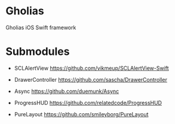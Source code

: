 # Gholias
Gholias iOS Swift framework

# Submodules

- SCLAlertView
https://github.com/vikmeup/SCLAlertView-Swift

- DrawerController
https://github.com/sascha/DrawerController

- Async
https://github.com/duemunk/Async

- ProgressHUD
https://github.com/relatedcode/ProgressHUD

- PureLayout
https://github.com/smileyborg/PureLayout